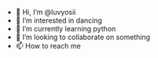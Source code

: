 - 👋 Hi, I’m @luvyosii
- 👀 I’m interested in dancing
- 🌱 I’m currently learning python
- 💞️ I’m looking to collaborate on something
- 📫 How to reach me 

<!---
luvyosii/luvyosii is a ✨ special ✨ repository because its `README.md` (this file) appears on your GitHub profile.
You can click the Preview link to take a look at your changes.
--->
